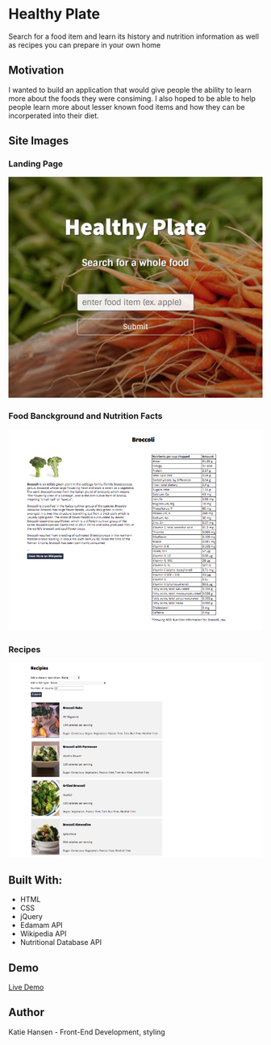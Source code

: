 # Healthy Plate
Search for a food item and learn its history and nutrition information as well as recipes you can prepare in your own home


## Motivation
I wanted to build an application that would give people the ability to learn more about the foods they were consiming. I also hoped to be able to help people learn more about lesser known food items and how they can be incorperated into their diet.

## Site Images
### Landing Page
![Landing Page](/images/healthyPlate.png)

### Food Banckground and Nutrition Facts
![Info and Nutrition](/images/info.png)

### Recipes
![Recipes](/images/recipes.png)


## Built With:
 - HTML
 - CSS
 - jQuery
 - Edamam API
 - Wikipedia API
 - Nutritional Database API
 
 ## Demo
 [Live Demo]
 
 
## Author
Katie Hansen - Front-End Development, styling




[Live Demo]: <https://katiewrennhansen.github.io/healthyPlate/>
